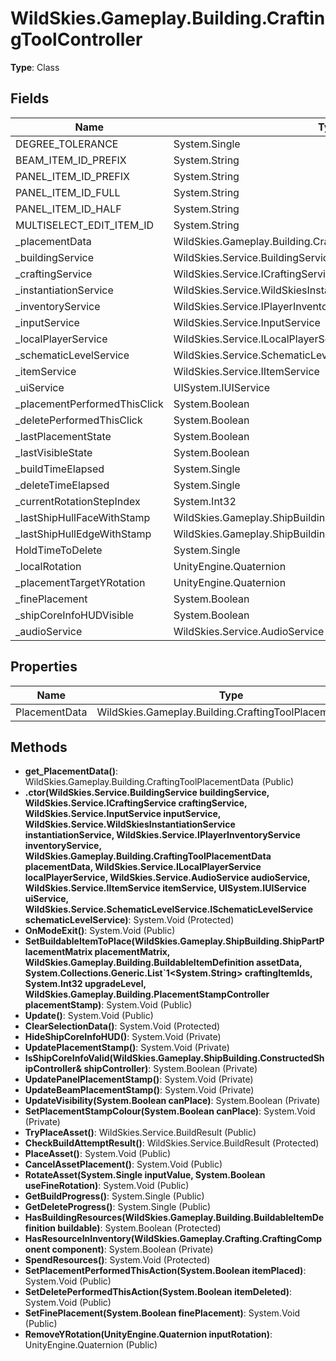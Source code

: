 ﻿# WildSkies.Gameplay.Building.CraftingToolController

**Type**: Class

## Fields

| Name | Type | Access |
|------|------|--------|
| DEGREE_TOLERANCE | System.Single | Private |
| BEAM_ITEM_ID_PREFIX | System.String | Public |
| PANEL_ITEM_ID_PREFIX | System.String | Public |
| PANEL_ITEM_ID_FULL | System.String | Public |
| PANEL_ITEM_ID_HALF | System.String | Public |
| MULTISELECT_EDIT_ITEM_ID | System.String | Public |
| _placementData | WildSkies.Gameplay.Building.CraftingToolPlacementData | Protected |
| _buildingService | WildSkies.Service.BuildingService | Protected |
| _craftingService | WildSkies.Service.ICraftingService | Protected |
| _instantiationService | WildSkies.Service.WildSkiesInstantiationService | Protected |
| _inventoryService | WildSkies.Service.IPlayerInventoryService | Private |
| _inputService | WildSkies.Service.InputService | Private |
| _localPlayerService | WildSkies.Service.ILocalPlayerService | Protected |
| _schematicLevelService | WildSkies.Service.SchematicLevelService.ISchematicLevelService | Protected |
| _itemService | WildSkies.Service.IItemService | Private |
| _uiService | UISystem.IUIService | Protected |
| _placementPerformedThisClick | System.Boolean | Protected |
| _deletePerformedThisClick | System.Boolean | Protected |
| _lastPlacementState | System.Boolean | Private |
| _lastVisibleState | System.Boolean | Private |
| _buildTimeElapsed | System.Single | Protected |
| _deleteTimeElapsed | System.Single | Protected |
| _currentRotationStepIndex | System.Int32 | Private |
| _lastShipHullFaceWithStamp | WildSkies.Gameplay.ShipBuilding.ShipHullFace | Private |
| _lastShipHullEdgeWithStamp | WildSkies.Gameplay.ShipBuilding.ShipHullEdge | Private |
| HoldTimeToDelete | System.Single | Protected |
| _localRotation | UnityEngine.Quaternion | Private |
| _placementTargetYRotation | UnityEngine.Quaternion | Private |
| _finePlacement | System.Boolean | Private |
| _shipCoreInfoHUDVisible | System.Boolean | Private |
| _audioService | WildSkies.Service.AudioService | Protected |

## Properties

| Name | Type | Access |
|------|------|--------|
| PlacementData | WildSkies.Gameplay.Building.CraftingToolPlacementData | Public |

## Methods

- **get_PlacementData()**: WildSkies.Gameplay.Building.CraftingToolPlacementData (Public)
- **.ctor(WildSkies.Service.BuildingService buildingService, WildSkies.Service.ICraftingService craftingService, WildSkies.Service.InputService inputService, WildSkies.Service.WildSkiesInstantiationService instantiationService, WildSkies.Service.IPlayerInventoryService inventoryService, WildSkies.Gameplay.Building.CraftingToolPlacementData placementData, WildSkies.Service.ILocalPlayerService localPlayerService, WildSkies.Service.AudioService audioService, WildSkies.Service.IItemService itemService, UISystem.IUIService uiService, WildSkies.Service.SchematicLevelService.ISchematicLevelService schematicLevelService)**: System.Void (Protected)
- **OnModeExit()**: System.Void (Public)
- **SetBuildableItemToPlace(WildSkies.Gameplay.ShipBuilding.ShipPartPlacementMatrix placementMatrix, WildSkies.Gameplay.Building.BuildableItemDefinition assetData, System.Collections.Generic.List`1<System.String> craftingItemIds, System.Int32 upgradeLevel, WildSkies.Gameplay.Building.PlacementStampController placementStamp)**: System.Void (Public)
- **Update()**: System.Void (Public)
- **ClearSelectionData()**: System.Void (Protected)
- **HideShipCoreInfoHUD()**: System.Void (Private)
- **UpdatePlacementStamp()**: System.Void (Private)
- **IsShipCoreInfoValid(WildSkies.Gameplay.ShipBuilding.ConstructedShipController& shipController)**: System.Boolean (Private)
- **UpdatePanelPlacementStamp()**: System.Void (Private)
- **UpdateBeamPlacementStamp()**: System.Void (Private)
- **UpdateVisibility(System.Boolean canPlace)**: System.Boolean (Private)
- **SetPlacementStampColour(System.Boolean canPlace)**: System.Void (Private)
- **TryPlaceAsset()**: WildSkies.Service.BuildResult (Public)
- **CheckBuildAttemptResult()**: WildSkies.Service.BuildResult (Protected)
- **PlaceAsset()**: System.Void (Public)
- **CancelAssetPlacement()**: System.Void (Public)
- **RotateAsset(System.Single inputValue, System.Boolean useFineRotation)**: System.Void (Public)
- **GetBuildProgress()**: System.Single (Public)
- **GetDeleteProgress()**: System.Single (Public)
- **HasBuildingResources(WildSkies.Gameplay.Building.BuildableItemDefinition buildable)**: System.Boolean (Protected)
- **HasResourceInInventory(WildSkies.Gameplay.Crafting.CraftingComponent component)**: System.Boolean (Private)
- **SpendResources()**: System.Void (Protected)
- **SetPlacementPerformedThisAction(System.Boolean itemPlaced)**: System.Void (Public)
- **SetDeletePerformedThisAction(System.Boolean itemDeleted)**: System.Void (Public)
- **SetFinePlacement(System.Boolean finePlacement)**: System.Void (Public)
- **RemoveYRotation(UnityEngine.Quaternion inputRotation)**: UnityEngine.Quaternion (Public)

